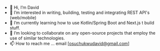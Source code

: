 - 👋 Hi, I’m David
- 👀 I’m interested in writing, building, testing and integrating REST API's (web/mobile)
- 🌱 I’m currently learning how to use Kotlin/Spring Boot and Next.js t build stuff.
- 💞️ I’m looking to collaborate on any open-source projects that employ the use of similar technologies.
- 📫 How to reach me ... email [osuchukwudavid@gmail.com]

<!---
dvco-xx/dvco-xx is a ✨ special ✨ repository because its `README.md` (this file) appears on your GitHub profile.
You can click the Preview link to take a look at your changes.
--->
